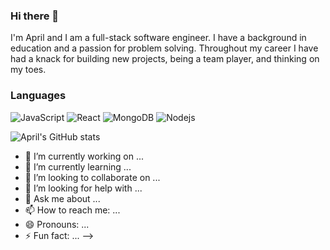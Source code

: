 ### Hi there 👋

I'm April and I am a full-stack software engineer. I have a background in education and a passion for problem solving. Throughout my career I have had a knack for building new projects, being a team player, and thinking on my toes. 

### Languages
![JavaScript](https://img.shields.io/badge/-JavaScript-000?&logo=JavaScript)
<img alt="React" src="https://img.shields.io/badge/-React-45b8d8?style=flat-square&logo=react&logoColor=white" />
<img alt="MongoDB" src="https://img.shields.io/badge/-MongoDB-13aa52?style=flat-square&logo=mongodb&logoColor=white" />
<img alt="Nodejs" src="https://img.shields.io/badge/-Nodejs-43853d?style=flat-square&logo=Node.js&logoColor=white" />


![April's GitHub stats](https://github-readme-stats.vercel.app/api?username=April-Yuen&show_icons=true&theme=radical)

- 🔭 I’m currently working on ...
- 🌱 I’m currently learning ...
- 👯 I’m looking to collaborate on ...
- 🤔 I’m looking for help with ...
- 💬 Ask me about ...
- 📫 How to reach me: ...
- 😄 Pronouns: ...
- ⚡ Fun fact: ...
-->
